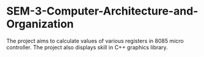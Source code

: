 # SEM-3-Computer-Architecture-and-Organization
The project aims to calculate values of various registers in 8085 micro controller. The project also displays skill in C++ graphics library. 
